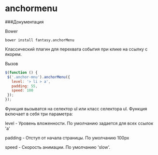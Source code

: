 # anchormenu
###Документация

Bower
```
bower install fantasy.anchorMenu
```

Классический плагин для перехвата события при клике на ссылку с якорем.

Вызов
```javascript
$(function () {
 $('.anchor-mnu').anchorMenu({
   level: '> li > a',
   padding: 55,
   speed: 100
 });
});
```

Функция вызыватся на селектор ul или класс селектора ul. Функция включает в себя три параметра:

level - Уровень вложенности. По умолчанию задается для всех ссылок 'a'

padding - Отступ от начала страницы. По умолчанию 100px

speed - Скорость анимации. По умолчанию 'slow'.
